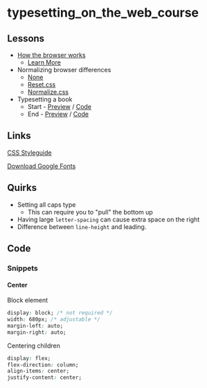# typesetting_on_the_web_course

## Lessons

- [How the browser works](tktk.com)
    - [Learn More](https://codeburst.io/how-browsers-work-6350a4234634)
- Normalizing browser differences
    - [None](/lessons/reset-css/none.html)
    - [Reset.css](/lessons/reset-css/reset.html)
    - [Normalize.css](/lessons/reset-css/normalize.html)
- Typesetting a book
    - Start - [Preview](http://htmlpreview.github.io/?https://github.com/cronin4392/typesetting_on_the_web_course/blob/master/lessons/book/start.html) / [Code](https://github.com/cronin4392/typesetting_on_the_web_course/blob/master/lessons/book/start.html)
    - End - [Preview](http://htmlpreview.github.io/?https://github.com/cronin4392/typesetting_on_the_web_course/blob/master/lessons/book/end.html) / [Code](https://github.com/cronin4392/typesetting_on_the_web_course/blob/master/lessons/book/end.html)


## Links

[CSS Styleguide](https://css-tricks.com/sass-style-guide/)

[Download Google Fonts](https://google-webfonts-helper.herokuapp.com/fonts/playfair-display?subsets=latin)

## Quirks

- Setting all caps type
    - This can require you to "pull" the bottom up
- Having large `letter-spacing` can cause extra space on the right
- Difference between `line-height` and leading.

## Code

### Snippets

#### Center

Block element

```css
display: block; /* not required */
width: 680px; /* adjustable */
margin-left: auto;
margin-right: auto;
```

Centering children

```css
display: flex;
flex-direction: column;
align-items: center;
justify-content: center;
```
